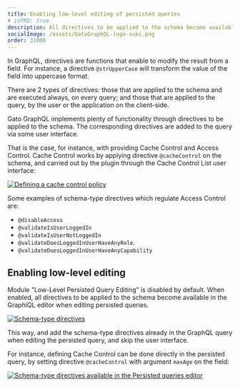```yaml
---
title: Enabling low-level editing of persisted queries
# isPRO: true
description: All directives to be applied to the schema become available in the GraphiQL editor when editing persisted queries.
socialImage: /assets/GatoGraphQL-logo-suki.png
order: 31000
---
```


In GraphQL, directives are functions that enable to modify the result from a field. For instance, a directive `@strUpperCase` will transform the value of the field into uppercase format.

There are 2 types of directives: those that are applied to the schema and are executed always, on every query; and those that are applied to the query, by the user or the application on the client-side.

Gato GraphQL implements plenty of functionality through directives to be applied to the schema. The corresponding directives are added to the query via some user interface.

That is the case, for instance, with providing Cache Control and Access Control. Cache Control works by applying directive `@cacheControl` on the schema, and carried out by the plugin through the Cache Control List user interface:

<a href="/assets/guides/upstream-pro/cache-control.gif" target="_blank">![Defining a cache control policy](/assets/guides/upstream-pro/cache-control.gif "Defining a cache control policy")</a>

Some examples of schema-type directives which regulate Access Control are:

- `@disableAccess`
- `@validateIsUserLoggedIn`
- `@validateIsUserNotLoggedIn`
- `@validateDoesLoggedInUserHaveAnyRole`.
- `@validateDoesLoggedInUserHaveAnyCapability`

## Enabling low-level editing

Module "Low-Level Persisted Query Editing" is disabled by default. When enabled, all directives to be applied to the schema become available in the GraphiQL editor when editing persisted queries.

<a href="/assets/guides/upstream-pro/schema-type-directives.gif" target="_blank">![Schema-type directives](/assets/guides/upstream-pro/schema-type-directives.gif "Schema-type directives")</a>

This way, and add the schema-type directives already in the GraphQL query when editing the persisted query, and skip the user interface.

For instance, defining Cache Control can be done directly in the persisted query, by setting directive `@cacheControl` with argument `maxAge` on the field:

<a href="/assets/guides/upstream-pro/low-level-persisted-query-editing.png" target="_blank">![Schema-type directives available in the Persisted queries editor](/assets/guides/upstream-pro/low-level-persisted-query-editing.png "Schema-type directives available in the Persisted queries editor")</a>
